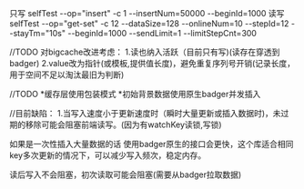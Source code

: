 只写
selfTest --op="insert" -c 1 --insertNum=50000 --beginId=1000
读写
selfTest --op="get-set" -c 12 --dataSize=128 --onlineNum=10 --stepId=12 --stayTm="10s" --beginId=1000 --sendLimit=1 --limitStepCnt=300

//TODO 对bigcache改进考虑：
1.读也纳入活跃（目前只有写)(读存在穿透到badger)
2.value改为指针(或模板,提供值长度)，避免重复序列号开销(记录长度，用于空间不足以淘汰最旧为判断)

//TODO
*缓存层使用包装模式
*初始背景数据使用原生badger并发插入

//目前缺陷：
1.当写入速度小于更新速度时（瞬时大量更新或插入数据时)，未过期的移除可能会阻塞前端读写。(因为有watchKey读锁,写锁)

如果是一次性插入大量数据的话 使用badger原生的接口会更快，这个库适合相同key多次更新的情况下，可以减少写入频次，稳定内存。

读后写入不会阻塞，初次读取可能会阻塞(需要从badger拉取数据)
